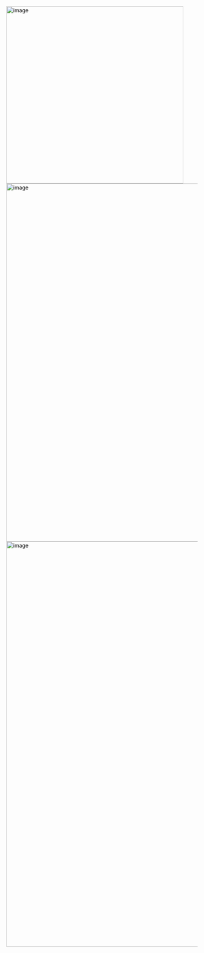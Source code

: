 <img width="466" alt="image" src="https://github.com/user-attachments/assets/b9da2431-1509-4912-a885-aa393363e098" />

<img width="941" alt="image" src="https://github.com/user-attachments/assets/bdf57570-a10b-4307-a936-33698175a0c4" />

<img width="1066" alt="image" src="https://github.com/user-attachments/assets/5120f983-5ea4-4b71-a81d-c48da9119520" />
